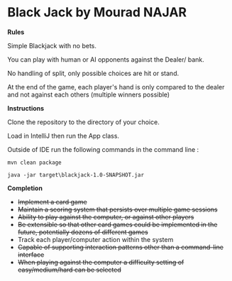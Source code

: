 Black Jack by Mourad NAJAR
===========================

**Rules**

Simple Blackjack with no bets.

You can play with human or AI opponents against the Dealer/ bank.

No handling of split, only possible choices are hit or stand.

At the end of the game, each player's hand is only compared to the dealer and not against each others (multiple winners possible)

**Instructions**

Clone the repository to the directory of your choice.

Load in IntelliJ then run the App class.

Outside of IDE run the following commands in the command line :
```
mvn clean package

java -jar target\blackjack-1.0-SNAPSHOT.jar
```


**Completion**

- ~~Implement a card game~~
- ~~Maintain a scoring system that persists over multiple game sessions~~
- ~~Ability to play against the computer, or against other players~~
- ~~Be extensible so that other card games could be implemented in the future,
potentially dozens of different games~~
- Track each player/computer action within the system
- ~~Capable of supporting interaction patterns other than a command-line interface~~
- ~~When playing against the computer a difficulty setting of easy/medium/hard can
be selected~~